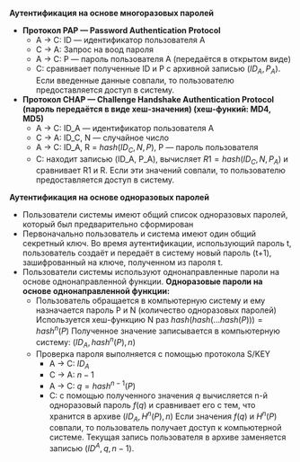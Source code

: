 **Аутентификация на основе многоразовых паролей**
- **Протокол PAP — Password Authentication Protocol**
    - A → C: ID — идентификатор пользователя A
    - C → A: Запрос на воод пароля
    - A → C: P — пароль пользователя A (передаётся в открытом виде)
    - C: сравнивает полученные ID и P с архивной записью $(ID_A, P_A)$. Если введенные данные совпали, то пользователю предоставляется доступ в систему.
- **Протокол CHAP — Challenge Handshake Authentication Protocol (пароль передаётся в виде хеш-значения) (хеш-функий: MD4, MD5)**
    - A → C: ID_A — идентификатор пользователя A
    - C → A: ID_C, N — случайное число
    - A → C: ID_A, R = $hash(ID_C, N, P)$, P — пароль пользователя
    - C: находит записью (ID_A, P_A), вычисляет $R1=hash(ID_C, N, P_A)$ и сравнивает R1 и R. Если эти значений совпали, то пользователю предоставляется доступ в систему.

**Аутентификация на основе одноразовых паролей**

- Пользователи системы имеют общий список одноразовых паролей, который был предварительно сформирован
- Первоначально пользователь и система имеют один общий секретный ключ. Во время аутентификации, использующий пароль t, пользователь создаёт и передаёт в систему новый пароль (t+1), зашифрованный на ключе, полученном из пароля t.
- Пользователи системы используют однонаправленные пароли на основе однонаправленной функции. **Одноразовые пароли на основе однонаправленной функции:**
    - Пользователь обращается в компьютерную систему и ему назначается пароль P и N (количество одноразовых паролей) Используется хеш-функцию N раз $hash(hash(…hash(P))) = hash^n(P)$ Полученное значение записывается в компьютерную систему: $(ID_A, hash^n(P), n)$
    - Проверка пароля выполняется с помощью протокола S/KEY
        - A → C: $ID_A$
        - C → A: $n-1$
        - A → C: $q=hash^{n-1}(P)$
        - C: с помощью полученного значения $q$ вычисляется n-й одноразовый пароль $f(q)$ и сравнивает его с тем, что хранится в архиве ($ID_A, H^{n}(P), n$) Если значения $f(q)$ и $H^n(P)$ совпали, то пользователь получает доступ к компьютерной системе. Текущая запись пользователя в архиве заменяется записью $(ID^A, q, n-1)$.
